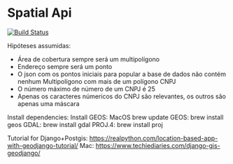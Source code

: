 # Spatial Api

[![Build Status](https://travis-ci.com/taciogt/spatial-api.svg?branch=master)](https://travis-ci.com/taciogt/spatial-api)

Hipóteses assumidas:
* Área de cobertura sempre será um multipolígono
* Endereço sempre será um ponto
* O json com os pontos iniciais para popular a base de dados não contém nenhum Multipolígono com mais de um polígono
CNPJ
* O número máximo de número de um CNPJ é 25
* Apenas os caracteres númericos do CNPJ são relevantes, os outros são apenas uma máscara

Install dependencies:
Install GEOS:
MacOS
brew update
GEOS: brew install geos
GDAL: brew install gdal 
PROJ.4: brew install proj

Tutorial for Django+Postgis:
https://realpython.com/location-based-app-with-geodjango-tutorial/
Mac:
https://www.techiediaries.com/django-gis-geodjango/